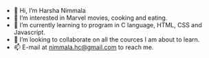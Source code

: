 - 👋 Hi, I’m Harsha Nimmala
- 👀 I’m interested in Marvel movies, cooking and eating.
- 🌱 I’m currently learning to program in C language, HTML, CSS and Javascript.
- 💞️ I’m looking to collaborate on all the cources I am about to learn.
- 📫 E-mail at nimmala.hc@gmail.com to reach me.

<!---
Harsha-Nimmala/Harsha-Nimmala is a ✨ special ✨ repository because its `README.md` (this file) appears on your GitHub profile.
You can click the Preview link to take a look at your changes.
--->
